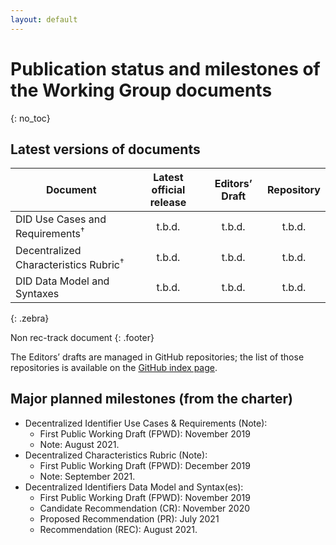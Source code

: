 ```yaml
---
layout: default
---
```


# Publication status and milestones of the Working Group documents
{: no_toc}

## Latest versions of documents

| Document | Latest official release | Editors’ Draft | Repository |
|----------|:-----------------------:|:--------------:|:----------:|
| DID Use Cases and Requirements<sup>†<sup>   | t.b.d. | t.b.d. | t.b.d. |
| Decentralized Characteristics Rubric<sup>†<sup>  | t.b.d. | t.b.d. | t.b.d. |
| DID Data Model and Syntaxes| t.b.d. | t.b.d. | t.b.d. |
{: .zebra}

Non rec-track document
{: .footer}

<!-- <div data-apiary="specifications"></div> -->

The Editors’ drafts are managed in GitHub repositories; the list of those repositories is available on the [GitHub index page](https://github.com/search?q=topic%3Adid-wg+org%3Aw3c&type=Repositories).

## Major planned milestones (from the charter)

* Decentralized Identifier Use Cases & Requirements (Note):
    * First Public Working Draft (FPWD): November 2019
    * Note: August 2021.
* Decentralized Characteristics Rubric (Note):
    * First Public Working Draft (FPWD): December 2019
    * Note: September 2021.
* Decentralized Identifiers Data Model and Syntax(es):
    * First Public Working Draft (FPWD): November 2019
    * Candidate Recommendation (CR): November 2020
    * Proposed Recommendation (PR): July 2021
    * Recommendation (REC): August 2021.

